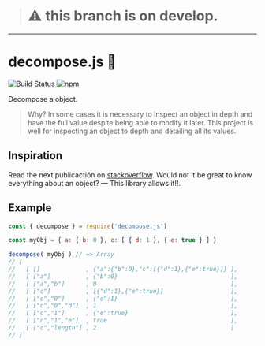 > # :warning: this branch is on develop.

---

# decompose.js 🎼

[![Build Status](https://travis-ci.org/JonDotsoy/decompose.js.svg?branch=master)](https://travis-ci.org/JonDotsoy/decompose.js)
[![npm](https://img.shields.io/npm/v/decompose.js.svg)](https://www.npmjs.com/package/decompose.js)

Decompose a object.

> Why? In some cases it is necessary to inspect an object in depth and have the full value despite being able to modify it later. This project is well for inspecting an object to depth and detailing all its values.

## Inspiration
Read the next publicactión on [stackoverflow][stackoverflow-questions-8318357].
Would not it be great to know everything about an object? — This library allows it!!.

## Example

```javascript
const { decompose } = require('decompose.js')

const myObj = { a: { b: 0 }, c: [ { d: 1 }, { e: true } ] }

decompose( myObj ) // => Array
// [
//   [ []             , {"a":{"b":0},"c":[{"d":1},{"e":true}]} ],
//   [ ["a"]          , {"b":0}                                ],
//   [ ["a","b"]      , 0                                      ],
//   [ ["c"]          , [{"d":1},{"e":true}]                   ],
//   [ ["c","0"]      , {"d":1}                                ],
//   [ ["c","0","d"]  , 1                                      ],
//   [ ["c","1"]      , {"e":true}                             ],
//   [ ["c","1","e"]  , true                                   ],
//   [ ["c","length"] , 2                                      ]
// ]
```

[stackoverflow-questions-8318357]: http://stackoverflow.com/questions/8318357/javascript-pointer-reference-craziness-can-someone-explain-this "Javascript pointer/reference craziness. Can someone explain this?"

